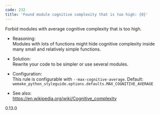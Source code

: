 ```yaml
---
code: 232
title: 'Found module cognitive complexity that is too high: {0}'
---
```


Forbid modules with average cognitive complexity that is too high.

  - Reasoning:  
    Modules with lots of functions might hide cognitive complexity
    inside many small and relatively simple functions.

  - Solution:  
    Rewrite your code to be simpler or use several modules.

  - Configuration:  
    This rule is configurable with `--max-cognitive-average`. Default:
    `wemake_python_styleguide.options.defaults.MAX_COGNITIVE_AVERAGE`

  - See also:  
    <https://en.wikipedia.org/wiki/Cognitive_complexity>

<div class="versionadded">

0.13.0

</div>